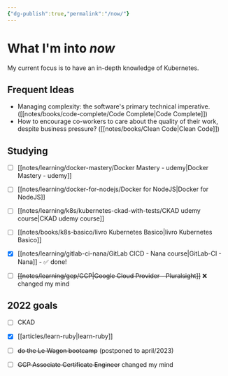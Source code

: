 ```yaml
---
{"dg-publish":true,"permalink":"/now/"}
---
```


# What I'm into *now*

My current focus is to have an in-depth knowledge of Kubernetes.


## Frequent Ideas

- Managing complexity: the software's primary technical imperative. ([[notes/books/code-complete/Code Complete\|Code Complete]])
- How to encourage co-workers to care about the quality of their work, despite business pressure? ([[notes/books/Clean Code\|Clean Code]])


## Studying

- [ ] [[notes/learning/docker-mastery/Docker Mastery - udemy\|Docker Mastery - udemy]]
- [ ] [[notes/learning/docker-for-nodejs/Docker for NodeJS\|Docker for NodeJS]]
- [ ] [[notes/learning/k8s/kubernetes-ckad-with-tests/CKAD udemy course\|CKAD udemy course]]
- [ ] [[notes/books/k8s-basico/livro Kubernetes Basico\|livro Kubernetes Basico]]
- [x] [[notes/learning/gitlab-ci-nana/GitLab CICD - Nana course\|GitLab-CI - Nana]] - ✅ done!
- [ ] ~~[[notes/learning/gcp/GCP\|Google Cloud Provider - Pluralsight]]~~ ❌ changed my mind


## 2022 goals

- [ ] CKAD
- [x] [[articles/learn-ruby\|learn-ruby]]
- [ ] ~~do the Le Wagon bootcamp~~ (postponed to april/2023)
- [ ] ~~GCP Associate Certificate Engineer~~ changed my mind

